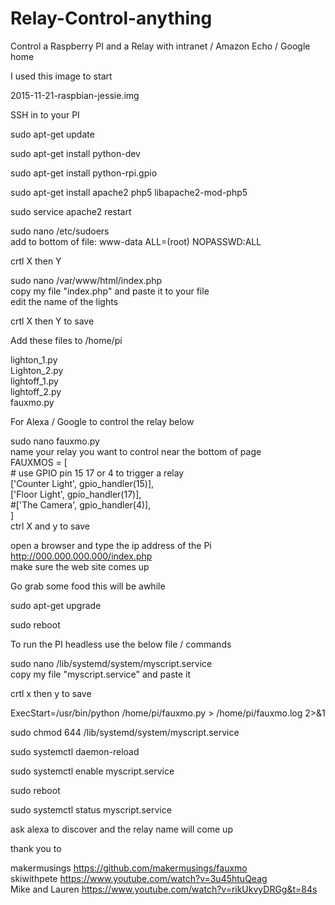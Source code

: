 # Relay-Control-anything
Control a Raspberry PI and a Relay with intranet / Amazon Echo / Google home 

I used this image to start

2015-11-21-raspbian-jessie.img

SSH in to your PI

sudo apt-get update 

sudo apt-get install python-dev

sudo apt-get install python-rpi.gpio

sudo apt-get install apache2 php5 libapache2-mod-php5

sudo service apache2 restart

sudo nano /etc/sudoers<br>
 add to bottom of file:  www-data ALL=(root) NOPASSWD:ALL

crtl X then Y

sudo nano /var/www/html/index.php <br>
copy my file "index.php" and paste it to your file<br>
edit the name of the lights

crtl X then Y to save

Add these files to /home/pi 

lighton_1.py<br>
Lighton_2.py<br>
lightoff_1.py<br>
lightoff_2.py<br>
fauxmo.py<br>

For Alexa / Google to control the relay below

sudo nano fauxmo.py <br>
name your relay you want to control near the bottom of page <br>
FAUXMOS = [ <br>
    # use GPIO pin 15 17 or 4 to trigger a relay <br>
	['Counter Light', gpio_handler(15)], <br>
	['Floor Light', gpio_handler(17)], <br>
	#['The Camera', gpio_handler(4)], <br>
] <br>
ctrl X and y to save

open a browser and type the ip address of the Pi<br> 
http://000.000.000.000/index.php <br>
make sure the web site comes up

Go grab some food this will be awhile

sudo apt-get upgrade

sudo reboot

To run the PI headless use the below file / commands

sudo nano /lib/systemd/system/myscript.service <br>
copy my file "myscript.service" and paste it

crtl x then y to save

ExecStart=/usr/bin/python /home/pi/fauxmo.py > /home/pi/fauxmo.log 2>&1

sudo chmod 644 /lib/systemd/system/myscript.service

sudo systemctl daemon-reload

sudo systemctl enable myscript.service

sudo reboot

sudo systemctl status myscript.service

ask alexa to discover and the relay name will come up

thank you to

makermusings https://github.com/makermusings/fauxmo <br>
skiwithpete https://www.youtube.com/watch?v=3u45htuQeag <br>
Mike and Lauren https://www.youtube.com/watch?v=rikUkvyDRGg&t=84s


